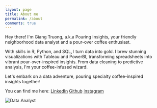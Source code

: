 ```yaml
---
layout: page
title: About me
permalink: /about
comments: true
---
```


<div class="row justify-content-between">
<div class="col-md-8 pr-5">

<p>Hey there! I'm Giang Truong, a.k.a Pouring Insights, your friendly neighborhood data analyst and a pour-over coffee enthusiast.<p>
  
  <p>With skills in R, Python, and SQL, I turn data into gold. I brew stunning visualizations with Tableau and PowerBI, transforming spreadsheets into vibrant pour-over-inspired insights. From data cleaning to predictive analysis, I'm your coffee-infused wizard.<p> 
  
  <p>Let's embark on a data adventure, pouring specialty coffee-inspired insights together!<p>
  
 <p> You can find me here: 
   <a href="https://www.linkedin.com/in/giangtruong2903/">LinkedIn</a>
   <a href="https://github.com/PouringInsights">Github</a> 
   <a href="https://www.instagram.com/pouring_insights/">Instagram</a>

  
  </p>
  
<p class="mb-5"><img class="shadow-lg" src="{{site.baseurl}}/assets/images/data-analyst-colleagues-in-office.jpeg" alt="Data Analyst" /></p>


